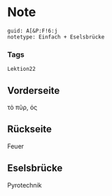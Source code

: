 # Note
```
guid: A[&P:F!6:j
notetype: Einfach + Eselsbrücke
```

### Tags
```
Lektion22
```

## Vorderseite
τὸ πῦρ, ός

## Rückseite
Feuer

## Eselsbrücke
Pyrotechnik
